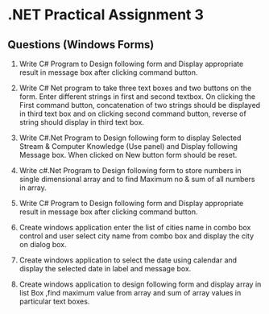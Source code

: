 # .NET Practical Assignment 3

## Questions (Windows Forms)

1. Write C# Program to Design following form and Display appropriate result in message box after clicking command button.

2. Write C# Net program to take three text boxes and two buttons on the form. Enter different strings in first and second textbox. On clicking the First command button, concatenation of two strings should be displayed in third text box and on clicking second command button, reverse of string should display in third text box.

3. Write C#.Net Program to Design following form to display Selected Stream & Computer Knowledge (Use panel) and Display following Message box. When clicked on New button form should be reset.

4. Write c#.Net Program to Design following form to store numbers in single dimensional array and to find Maximum no & sum of all numbers in array.

5. Write C# Program to Design following form and Display appropriate result in message box after clicking command button.

6. Create windows application enter the list of cities name in combo box control and user select city name from combo box and display the city on dialog box.

7. Create windows application to select the date using calendar and display the selected date in label and message box.

8. Create windows application to design following form and display array in list Box ,find maximum value from array and sum of array values in particular text boxes.
